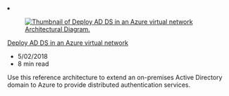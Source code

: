 <!-- This file is automatically generated by build/architectures/build_index.py. Any updates will be lost. -->

<!-- markdownlint-disable MD033 -->

<li class="grid-item item-column" data-categories="Identity ">
<article class="card">
    <div class="card-header has-margin-bottom-none" aria-hidden="true">
        <figure class="image diagram has-height-175 has-overflow-hidden level">
            <a href="/azure/architecture/reference-architectures/identity/adds-extend-domain"><img src="/azure/architecture/browse/thumbs/adds-extend-domain.png" class="diagram" alt="Thumbnail of Deploy AD DS in an Azure virtual network Architectural Diagram." data-linktype="relative-path"></a>
        </figure>
    </div>
    <div class="card-content">
        <a class="card-content-title has-margin-top-none" href="/azure/architecture/reference-architectures/identity/adds-extend-domain">
            <p>Deploy AD DS in an Azure virtual network</p>
        </a>
        <ul class="card-content-metadata">
            <li>5/02/2018</li>
            <li>8 min read</li>
        </ul>
        <p class="card-content-description">Use this reference architecture to extend an on-premises Active Directory domain to Azure to provide distributed authentication services.</p>
        <div class="bottom-to-top-fade is-hidden-mobile"></div>
    </div>
</article>
</li>
